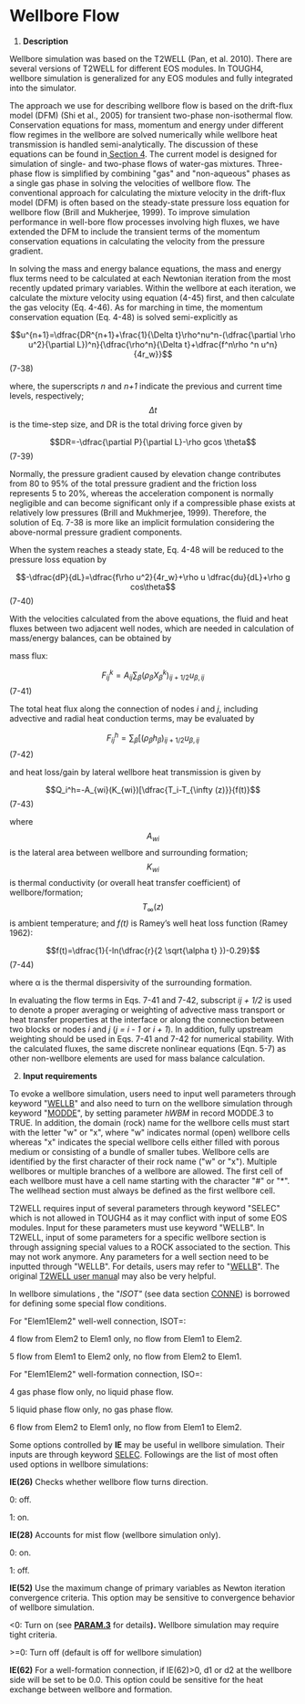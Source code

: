 # Wellbore Flow

1. **Description**&#x20;

Wellbore simulation was based on the T2WELL (Pan, et al. 2010).  There are several versions of T2WELL for different EOS modules. In TOUGH4, wellbore simulation is generalized for any EOS modules and fully integrated into the simulator.&#x20;

The approach we use for describing wellbore flow is based on the drift-flux model (DFM) (Shi et al., 2005) for transient two-phase non-isothermal flow. Conservation equations for mass, momentum and energy under different flow regimes in the wellbore are solved numerically while wellbore heat transmission is handled semi-analytically.  The discussion of these equations can be found in[ Section 4](../governing-equations/drift-model.md). The current model is designed for simulation of single- and two-phase flows of water-gas mixtures. Three-phase flow is simplified by combining "gas" and "non-aqueous" phases as a single gas phase in solving the velocities of wellbore flow.  The conventional approach for calculating the mixture velocity in the drift-flux model (DFM) is often based on the steady-state pressure loss equation for wellbore flow (Brill and Mukherjee, 1999). To improve simulation performance in well-bore flow processes involving high fluxes, we have extended the DFM to include the transient terms of the momentum conservation equations in calculating the velocity from the pressure gradient.

In solving the mass and energy balance equations, the mass and energy flux terms need to be calculated at each Newtonian iteration from the most recently updated primary variables. Within the wellbore at each iteration, we calculate the mixture velocity using equation (4-45) first, and then calculate the gas velocity (Eq. 4-46). As for marching in time, the momentum conservation equation (Eq. 4-48) is solved semi-explicitly as

$$u^{n+1}=\dfrac{DR^{n+1}+\frac{1}{\Delta t}\rho^nu^n-(\dfrac{\partial \rho u^2}{\partial L})^n}{\dfrac{\rho^n}{\Delta t}+\dfrac{f^n\rho ^n u^n}{4r_w}}$$                                                                           (7-38)

where, the superscripts _n_ and _n+1_ indicate the previous and current time levels, respectively; $$\Delta t$$ is the time-step size, and DR is the total driving force given by

$$DR=-\dfrac{\partial P}{\partial L}-\rho gcos \theta$$                                                                                                   (7-39)

Normally, the pressure gradient caused by elevation change contributes from 80 to 95% of the total pressure gradient and the friction loss represents 5 to 20%, whereas the acceleration component is normally negligible and can become significant only if a compressible phase exists at relatively low pressures (Brill and Mukhmerjee, 1999). Therefore, the solution of Eq. 7-38 is more like an implicit formulation considering the above-normal pressure gradient components.

When the system reaches a steady state, Eq. 4-48 will be reduced to the pressure loss equation by

$$-\dfrac{dP}{dL}=\dfrac{f\rho u^2}{4r_w}+\rho u \dfrac{du}{dL}+\rho g cos\theta$$                                                                                (7-40)

With the velocities calculated from the above equations, the fluid and heat fluxes between two adjacent well nodes, which are needed in calculation of mass/energy balances, can be obtained by

mass flux:

$$F_{ij}^k=A_{ij}\displaystyle\sum_{\beta}(\rho _\beta X_\beta^k)_{ij+1/2}u_{\beta, ij}$$                                                                                    (7-41)

The total heat flux along the connection of nodes _i_ and _j_, including advective and radial heat conduction terms, may be evaluated by

$$F_{ij}^{h}=\displaystyle\sum_\beta [(\rho_\beta h_\beta)_{ij+1/2}u_{\beta, ij}$$                                                                                           (7-42)

and heat loss/gain by lateral wellbore heat transmission is given by

$$Q_i^h=-A_{wi}(K_{wi})[\dfrac{T_i-T_{\infty (z)}}{f(t)}$$                                                                                      (7-43)

where $$A_{wi}$$ is the lateral area between wellbore and surrounding formation; $$K_{wi}$$ is thermal conductivity (or overall heat transfer coefficient) of wellbore/formation; $$T_{\infty}(z)$$ is ambient temperature; and _f(t)_ is Ramey’s well heat loss function (Ramey 1962):

$$f(t)=\dfrac{1}{-ln(\dfrac{r}{2 \sqrt{\alpha t} })-0.29}$$                                                                                         (7-44)

where α is the thermal dispersivity of the surrounding formation.

In evaluating the flow terms in Eqs. 7-41 and 7-42, subscript _ij + 1/2_ is used to denote a proper averaging or weighting of advective mass transport or heat transfer properties at the interface or along the connection between two blocks or nodes _i_ and _j_ (_j = i - 1_ or _i + 1_). In addition, fully upstream weighting should be used in Eqs. 7-41 and 7-42 for numerical stability.  With the calculated fluxes, the same discrete nonlinear equations (Eqn. 5-7) as other non-wellbore elements are used for mass balance calculation.&#x20;

2. **Input requirements**

To evoke a wellbore simulation, users need to input well parameters through keyword "[WELLB](../preparation-of-model-input/keywords-and-input-data/wellb.md)" and also need to turn on the wellbore simulation through keyword "[MODDE](../preparation-of-model-input/keywords-and-input-data/modde.md)", by setting parameter _hWBM_ in record MODDE.3 to TRU&#x45;_._ In addition, the domain (rock) name for the wellbore cells must start with the letter "w" or "x", where "w" indicates normal (open) wellbore cells whereas "x" indicates the special wellbore cells either filled with porous medium or consisting of a bundle of smaller tubes. Wellbore cells are identified by the first character of their rock name ("w" or "x"). Multiple wellbores or multiple branches of a wellbore are allowed. The first cell of each wellbore must have a cell name starting with the character "#" or "\*". The wellhead section must always be defined as the first wellbore cell.&#x20;

T2WELL requires input of several parameters through keyword "SELEC" which is not allowed in TOUGH4 as it may conflict with input of some EOS modules.  Input for these parameters must use keyword "WELLB". In T2WELL, input of some parameters for a specific wellbore section is through assigning special values to a ROCK associated to the section. This may not work anymore. Any parameters for a well section need to be inputted through "WELLB".  For details, users may refer to "[WELLB](../preparation-of-model-input/keywords-and-input-data/wellb.md)".  The original [T2WELL user manua](https://tough.lbl.gov/assets/docs/T2Well_ECO2N_Manual.pdf)l may also be very helpful.&#x20;

In wellbore simulations , the "_ISOT"_ (see data section [CONNE](../preparation-of-model-input/keywords-and-input-data/conne.md)) is borrowed for defining some special flow conditions.&#x20;

For "Elem1Elem2" well-well connection, ISOT=:

&#x20;           4        flow from Elem2 to Elem1 only, no flow from Elem1 to Elem2.

&#x20;           5        flow from Elem1 to Elem2 only, no flow from Elem2 to Elem1.

For "Elem1Elem2" well-formation connection, ISO=:

&#x20;           4        gas phase flow only, no liquid phase flow.

&#x20;           5        liquid phase flow only, no gas phase flow.

&#x20;           6        flow from Elem2 to Elem1 only, no flow from Elem1 to Elem2.

Some options controlled by **IE** may be useful in wellbore simulation.  Their inputs are through keyword [SELEC](../preparation-of-model-input/keywords-and-input-data/selec.md).  Followings are the list of most often used options in wellbore simulations:

**IE(26)**             Checks whether wellbore flow turns direction.&#x20;

0: off.&#x20;

1: on.

**IE(28)**             Accounts for mist flow (wellbore simulation only).&#x20;

0: on.&#x20;

1: off.

**IE(52)**               Use the maximum change of primary variables as Newton iteration  convergence criteria. This option may be sensitive to convergence behavior of wellbore simulation.

<0:         Turn on (see [**PARAM.3**](../preparation-of-model-input/keywords-and-input-data/param.md) for detail&#x73;**).** Wellbore simulation may require tight criteria.

\>=0:      Turn off  (default is off for wellbore simulation) &#x20;

**IE(62)**               For a well-formation connection, if IE(62)>0, d1 or d2 at the wellbore side will be set to be 0.0. This option could be sensitive  for the heat exchange between wellbore and formation.&#x20;

